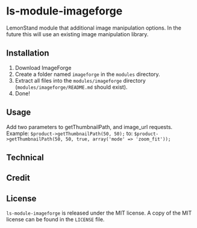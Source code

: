 # ls-module-imageforge
LemonStand module that additional image manipulation options. In the future this will use an existing image manipulation library.

## Installation
1. Download ImageForge
1. Create a folder named `imageforge` in the `modules` directory.
1. Extract all files into the `modules/imageforge` directory (`modules/imageforge/README.md` should exist).
1. Done!

## Usage
Add two parameters to getThumbnailPath, and image_url requests. Example:
`$product->getThumbnailPath(50, 50);`
to:
`$product->getThumbnailPath(50, 50, true, array('mode' => 'zoom_fit'));`

## Technical

## Credit

## License
`ls-module-imageforge` is released under the MIT license. A copy of the MIT license can be found in the `LICENSE` file.
